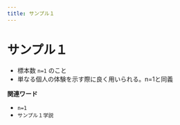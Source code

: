 ```yaml
---
title: サンプル１
---
```


# サンプル１


-   標本数 `n=1` のこと
-   単なる個人の体験を示す際に良く用いられる。n=1と同義

**関連ワード**

-   `n=1`
-   `サンプル１学説`
